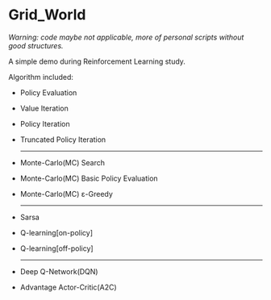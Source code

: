 # Grid_World

*Warning: code maybe not applicable, more of personal scripts without good structures.*

A simple demo during Reinforcement Learning study.

Algorithm included:

- Policy Evaluation

- Value Iteration

- Policy Iteration

- Truncated Policy Iteration

	---

- Monte-Carlo(MC) Search

- Monte-Carlo(MC) Basic Policy Evaluation

- Monte-Carlo(MC) ε-Greedy

	---

- Sarsa

- Q-learning[on-policy]

- Q-learning[off-policy]

	---

- Deep Q-Network(DQN)

- Advantage Actor-Critic(A2C)

